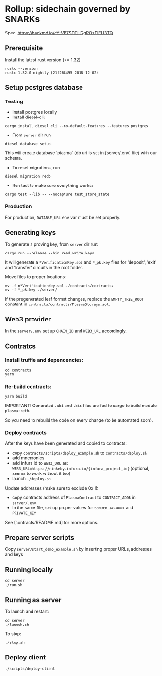 # Rollup: sidechain governed by SNARKs

Spec: https://hackmd.io/cY-VP7SDTUGgPOzDiEU3TQ

## Prerequisite

Install the latest rust version (>= 1.32):

```
rustc --version
rustc 1.32.0-nightly (21f268495 2018-12-02)
```

## Setup postgres database

### Testing

- Install postgres locally
- Install diesel-cli:

```cargo install diesel_cli --no-default-features --features postgres```

- From `server` dir run

```diesel database setup```

This will create database 'plasma' (db url is set in [server/.env] file) with our schema.

- To reset migrations, run

```diesel migration redo```

- Run test to make sure everything works:

```cargo test --lib -- --nocapture test_store_state```

### Production

For production, `DATABSE_URL` env var must be set properly.

## Generating keys

To generate a proving key, from `server` dir run:

```
cargo run --release --bin read_write_keys
```

It will generate a `*VerificationKey.sol` and `*_pk.key` files for 'deposit', 'exit' and 'transfer' circuits in the root folder.

Move files to proper locations:

```shell
mv -f n*VerificationKey.sol ./contracts/contracts/
mv -f *_pk.key ./server/
```

If the pregenerated leaf format changes, replace the `EMPTY_TREE_ROOT` constant in `contracts/contracts/PlasmaStorage.sol`.

## Web3 provider

In the `server/.env` set up `CHAIN_ID` and `WEB3_URL` accordingly.

## Contratcs

### Install truffle and dependencies:

```
cd contracts
yarn
```

### Re-build contracts:

```
yarn build
```

IMPORTANT! Generated `.abi` and `.bin` files are fed to cargo to build module `plasma::eth`. 

So you need to rebuild the code on every change (to be automated soon).

### Deploy contracts

After the keys have been generated and copied to contracts:

- copy `contracts/scripts/deploy_example.sh` to `contracts/deploy.sh`
- add mnemonics
- add infura id to `WEB3_URL` as: `WEB3_URL=https://rinkeby.infura.io/{infura_project_id}` (optional, seems to work without it too)
- launch `./deploy.sh`

Update addresses (make sure to exclude 0x !):

- copy contracts address of `PlasmaContract` to `CONTRACT_ADDR` in `server/.env` 
- in the same file, set up proper values for `SENDER_ACCOUNT` and `PRIVATE_KEY`

See [contracts/README.md] for more options.

## Prepare server scripts

Copy `server/start_demo_example.sh` by inserting proper URLs, addresses and keys

## Running locally

```shell
cd server
./run.sh
```

## Running as server

To launch and restart:

```shell
cd server
./launch.sh
```

To stop:

```shell
./stop.sh
```

## Deploy client

```
./scripts/deploy-client
```
